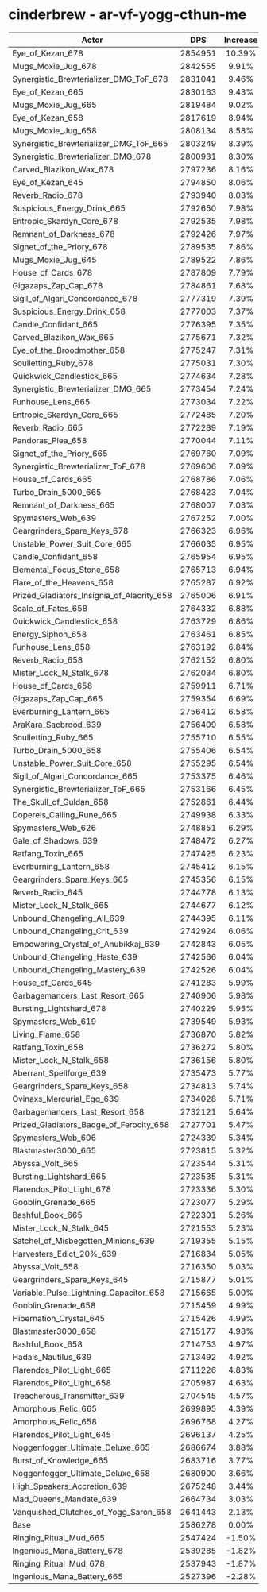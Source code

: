 # cinderbrew - ar-vf-yogg-cthun-me
| Actor | DPS | Increase |
|---|:---:|:---:|
|Eye_of_Kezan_678|2854951|10.39%|
|Mugs_Moxie_Jug_678|2842555|9.91%|
|Synergistic_Brewterializer_DMG_ToF_678|2831041|9.46%|
|Eye_of_Kezan_665|2830163|9.43%|
|Mugs_Moxie_Jug_665|2819484|9.02%|
|Eye_of_Kezan_658|2817619|8.94%|
|Mugs_Moxie_Jug_658|2808134|8.58%|
|Synergistic_Brewterializer_DMG_ToF_665|2803249|8.39%|
|Synergistic_Brewterializer_DMG_678|2800931|8.30%|
|Carved_Blazikon_Wax_678|2797236|8.16%|
|Eye_of_Kezan_645|2794850|8.06%|
|Reverb_Radio_678|2793940|8.03%|
|Suspicious_Energy_Drink_665|2792650|7.98%|
|Entropic_Skardyn_Core_678|2792535|7.98%|
|Remnant_of_Darkness_678|2792426|7.97%|
|Signet_of_the_Priory_678|2789535|7.86%|
|Mugs_Moxie_Jug_645|2789522|7.86%|
|House_of_Cards_678|2787809|7.79%|
|Gigazaps_Zap_Cap_678|2784861|7.68%|
|Sigil_of_Algari_Concordance_678|2777319|7.39%|
|Suspicious_Energy_Drink_658|2777003|7.37%|
|Candle_Confidant_665|2776395|7.35%|
|Carved_Blazikon_Wax_665|2775671|7.32%|
|Eye_of_the_Broodmother_658|2775247|7.31%|
|Soulletting_Ruby_678|2775031|7.30%|
|Quickwick_Candlestick_665|2774634|7.28%|
|Synergistic_Brewterializer_DMG_665|2773454|7.24%|
|Funhouse_Lens_665|2773034|7.22%|
|Entropic_Skardyn_Core_665|2772485|7.20%|
|Reverb_Radio_665|2772289|7.19%|
|Pandoras_Plea_658|2770044|7.11%|
|Signet_of_the_Priory_665|2769760|7.09%|
|Synergistic_Brewterializer_ToF_678|2769606|7.09%|
|House_of_Cards_665|2768786|7.06%|
|Turbo_Drain_5000_665|2768423|7.04%|
|Remnant_of_Darkness_665|2768007|7.03%|
|Spymasters_Web_639|2767252|7.00%|
|Geargrinders_Spare_Keys_678|2766323|6.96%|
|Unstable_Power_Suit_Core_665|2766035|6.95%|
|Candle_Confidant_658|2765954|6.95%|
|Elemental_Focus_Stone_658|2765713|6.94%|
|Flare_of_the_Heavens_658|2765287|6.92%|
|Prized_Gladiators_Insignia_of_Alacrity_658|2765006|6.91%|
|Scale_of_Fates_658|2764332|6.88%|
|Quickwick_Candlestick_658|2763729|6.86%|
|Energy_Siphon_658|2763461|6.85%|
|Funhouse_Lens_658|2763192|6.84%|
|Reverb_Radio_658|2762152|6.80%|
|Mister_Lock_N_Stalk_678|2762034|6.80%|
|House_of_Cards_658|2759911|6.71%|
|Gigazaps_Zap_Cap_665|2759354|6.69%|
|Everburning_Lantern_665|2756412|6.58%|
|AraKara_Sacbrood_639|2756409|6.58%|
|Soulletting_Ruby_665|2755710|6.55%|
|Turbo_Drain_5000_658|2755406|6.54%|
|Unstable_Power_Suit_Core_658|2755295|6.54%|
|Sigil_of_Algari_Concordance_665|2753375|6.46%|
|Synergistic_Brewterializer_ToF_665|2753166|6.45%|
|The_Skull_of_Guldan_658|2752861|6.44%|
|Doperels_Calling_Rune_665|2749938|6.33%|
|Spymasters_Web_626|2748851|6.29%|
|Gale_of_Shadows_639|2748472|6.27%|
|Ratfang_Toxin_665|2747425|6.23%|
|Everburning_Lantern_658|2745412|6.15%|
|Geargrinders_Spare_Keys_665|2745356|6.15%|
|Reverb_Radio_645|2744778|6.13%|
|Mister_Lock_N_Stalk_665|2744677|6.12%|
|Unbound_Changeling_All_639|2744395|6.11%|
|Unbound_Changeling_Crit_639|2742924|6.06%|
|Empowering_Crystal_of_Anubikkaj_639|2742843|6.05%|
|Unbound_Changeling_Haste_639|2742566|6.04%|
|Unbound_Changeling_Mastery_639|2742526|6.04%|
|House_of_Cards_645|2741283|5.99%|
|Garbagemancers_Last_Resort_665|2740906|5.98%|
|Bursting_Lightshard_678|2740229|5.95%|
|Spymasters_Web_619|2739549|5.93%|
|Living_Flame_658|2736870|5.82%|
|Ratfang_Toxin_658|2736272|5.80%|
|Mister_Lock_N_Stalk_658|2736156|5.80%|
|Aberrant_Spellforge_639|2735473|5.77%|
|Geargrinders_Spare_Keys_658|2734813|5.74%|
|Ovinaxs_Mercurial_Egg_639|2734028|5.71%|
|Garbagemancers_Last_Resort_658|2732121|5.64%|
|Prized_Gladiators_Badge_of_Ferocity_658|2727701|5.47%|
|Spymasters_Web_606|2724339|5.34%|
|Blastmaster3000_665|2723815|5.32%|
|Abyssal_Volt_665|2723544|5.31%|
|Bursting_Lightshard_665|2723535|5.31%|
|Flarendos_Pilot_Light_678|2723336|5.30%|
|Gooblin_Grenade_665|2723077|5.29%|
|Bashful_Book_665|2722301|5.26%|
|Mister_Lock_N_Stalk_645|2721553|5.23%|
|Satchel_of_Misbegotten_Minions_639|2719355|5.15%|
|Harvesters_Edict_20%_639|2716834|5.05%|
|Abyssal_Volt_658|2716350|5.03%|
|Geargrinders_Spare_Keys_645|2715877|5.01%|
|Variable_Pulse_Lightning_Capacitor_658|2715665|5.00%|
|Gooblin_Grenade_658|2715459|4.99%|
|Hibernation_Crystal_645|2715426|4.99%|
|Blastmaster3000_658|2715177|4.98%|
|Bashful_Book_658|2714753|4.97%|
|Hadals_Nautilus_639|2713492|4.92%|
|Flarendos_Pilot_Light_665|2711226|4.83%|
|Flarendos_Pilot_Light_658|2705987|4.63%|
|Treacherous_Transmitter_639|2704545|4.57%|
|Amorphous_Relic_665|2699895|4.39%|
|Amorphous_Relic_658|2696768|4.27%|
|Flarendos_Pilot_Light_645|2696137|4.25%|
|Noggenfogger_Ultimate_Deluxe_665|2686674|3.88%|
|Burst_of_Knowledge_665|2683716|3.77%|
|Noggenfogger_Ultimate_Deluxe_658|2680900|3.66%|
|High_Speakers_Accretion_639|2675248|3.44%|
|Mad_Queens_Mandate_639|2664734|3.03%|
|Vanquished_Clutches_of_Yogg_Saron_658|2641443|2.13%|
|Base|2586278|0.00%|
|Ringing_Ritual_Mud_665|2547424|-1.50%|
|Ingenious_Mana_Battery_678|2539285|-1.82%|
|Ringing_Ritual_Mud_678|2537943|-1.87%|
|Ingenious_Mana_Battery_665|2527396|-2.28%|
